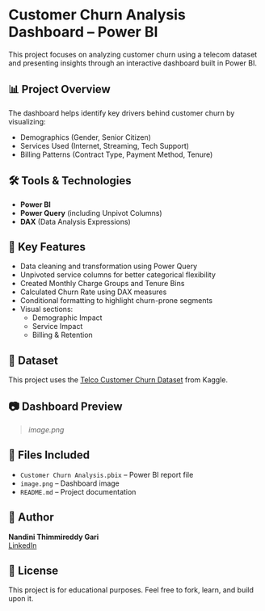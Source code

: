 # Customer Churn Analysis Dashboard – Power BI

This project focuses on analyzing customer churn using a telecom dataset and presenting insights through an interactive dashboard built in Power BI.

## 📊 Project Overview

The dashboard helps identify key drivers behind customer churn by visualizing:
- Demographics (Gender, Senior Citizen)
- Services Used (Internet, Streaming, Tech Support)
- Billing Patterns (Contract Type, Payment Method, Tenure)

## 🛠 Tools & Technologies

- **Power BI**
- **Power Query** (including Unpivot Columns)
- **DAX** (Data Analysis Expressions)

## 🔧 Key Features

- Data cleaning and transformation using Power Query
- Unpivoted service columns for better categorical flexibility
- Created Monthly Charge Groups and Tenure Bins
- Calculated Churn Rate using DAX measures
- Conditional formatting to highlight churn-prone segments
- Visual sections: 
  - Demographic Impact
  - Service Impact
  - Billing & Retention

## 📂 Dataset

This project uses the [Telco Customer Churn Dataset](https://www.kaggle.com/datasets/blastchar/telco-customer-churn) from Kaggle.


## 📷 Dashboard Preview

> *image.png*

## 📁 Files Included

- `Customer Churn Analysis.pbix` – Power BI report file  
- `image.png` – Dashboard image 
- `README.md` – Project documentation

## 👤 Author

**Nandini Thimmireddy Gari**  
[LinkedIn](https://www.linkedin.com/in/tgnandini/)

## 📝 License

This project is for educational purposes. Feel free to fork, learn, and build upon it.
